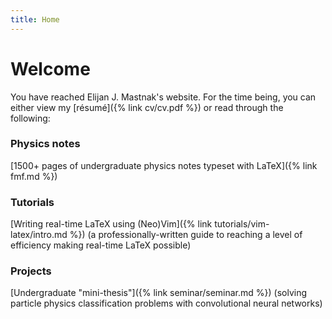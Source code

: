 ```yaml
---
title: Home
---
```

# Welcome
You have reached Elijan J. Mastnak's website.
For the time being, you can either view my [résumé]({% link cv/cv.pdf %}) or read through the following:

### Physics notes
[1500+ pages of undergraduate physics notes typeset with LaTeX]({% link fmf.md %})

### Tutorials
[Writing real-time LaTeX using (Neo)Vim]({% link tutorials/vim-latex/intro.md %}) (a professionally-written guide to reaching a level of efficiency making real-time LaTeX possible)

### Projects
[Undergraduate "mini-thesis"]({% link seminar/seminar.md %}) (solving particle physics classification problems with convolutional neural networks)
